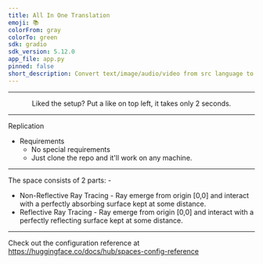 ```yaml
---
title: All In One Translation
emoji: 📚
colorFrom: gray
colorTo: green
sdk: gradio
sdk_version: 5.12.0
app_file: app.py
pinned: false
short_description: Convert text/image/audio/video from src language to English
---
```

****************************
<p align="center">
    Liked the setup? Put a like on top left, it takes only 2 seconds.
</p>

****************************
Replication
 - Requirements
    - No special requirements
    - Just clone the repo and it'll work on any machine.
*******

The space consists of 2 parts: - 

- Non-Reflective Ray Tracing - Ray emerge from origin [0,0] and interact with a perfectly absorbing surface kept at some distance.
- Reflective Ray Tracing - Ray emerge from origin [0,0] and interact with a perfectly reflecting surface kept at some distance.
********************************************************

Check out the configuration reference at https://huggingface.co/docs/hub/spaces-config-reference